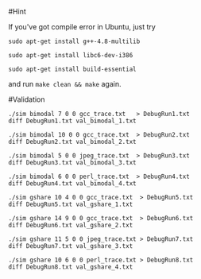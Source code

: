 #Hint

If you've got compile error in Ubuntu, just try

`sudo apt-get install g++-4.8-multilib`

`sudo apt-get install libc6-dev-i386`

`sudo apt-get install build-essential`

and run `make clean && make` again.

#Validation

```
./sim bimodal 7 0 0 gcc_trace.txt	> DebugRun1.txt
diff DebugRun1.txt val_bimodal_1.txt
    
./sim bimodal 10 0 0 gcc_trace.txt	> DebugRun2.txt
diff DebugRun2.txt val_bimodal_2.txt
    
./sim bimodal 5 0 0 jpeg_trace.txt	> DebugRun3.txt
diff DebugRun3.txt val_bimodal_3.txt
    
./sim bimodal 6 0 0 perl_trace.txt	> DebugRun4.txt
diff DebugRun4.txt val_bimodal_4.txt
    
./sim gshare 10 4 0 0 gcc_trace.txt  > DebugRun5.txt
diff DebugRun5.txt val_gshare_1.txt
    
./sim gshare 14 9 0 0 gcc_trace.txt  > DebugRun6.txt
diff DebugRun6.txt val_gshare_2.txt

./sim gshare 11 5 0 0 jpeg_trace.txt > DebugRun7.txt
diff DebugRun7.txt val_gshare_3.txt

./sim gshare 10 6 0 0 perl_trace.txt > DebugRun8.txt
diff DebugRun8.txt val_gshare_4.txt
```
